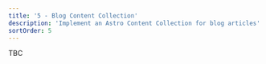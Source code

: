 ```yaml
---
title: '5 - Blog Content Collection'
description: 'Implement an Astro Content Collection for blog articles'
sortOrder: 5
---
```


TBC

